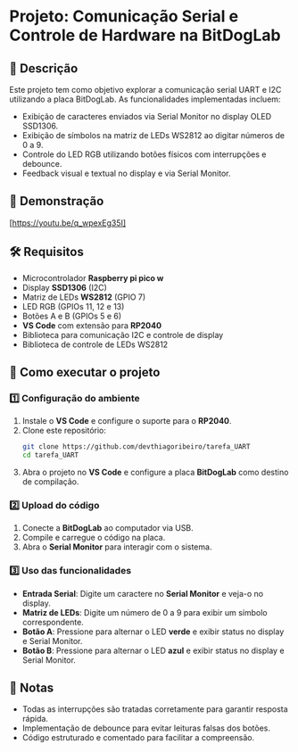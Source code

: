 # Projeto: Comunicação Serial e Controle de Hardware na BitDogLab

## 📌 Descrição
Este projeto tem como objetivo explorar a comunicação serial UART e I2C utilizando a placa BitDogLab. As funcionalidades implementadas incluem:

- Exibição de caracteres enviados via Serial Monitor no display OLED SSD1306.
- Exibição de símbolos na matriz de LEDs WS2812 ao digitar números de 0 a 9.
- Controle do LED RGB utilizando botões físicos com interrupções e debounce.
- Feedback visual e textual no display e via Serial Monitor.

## 🎥 Demonstração
[https://youtu.be/q_wpexEg35I]

## 🛠 Requisitos
- Microcontrolador **Raspberry pi pico w**
- Display **SSD1306** (I2C)
- Matriz de LEDs **WS2812** (GPIO 7)
- LED RGB (GPIOs 11, 12 e 13)
- Botões A e B (GPIOs 5 e 6)
- **VS Code** com extensão para **RP2040**
- Biblioteca para comunicação I2C e controle de display
- Biblioteca de controle de LEDs WS2812

## 🚀 Como executar o projeto

### 1️⃣ Configuração do ambiente
1. Instale o **VS Code** e configure o suporte para o **RP2040**.
2. Clone este repositório:
   ```sh
   git clone https://github.com/devthiagoribeiro/tarefa_UART
   cd tarefa_UART
   ```
3. Abra o projeto no **VS Code** e configure a placa **BitDogLab** como destino de compilação.

### 2️⃣ Upload do código
1. Conecte a **BitDogLab** ao computador via USB.
2. Compile e carregue o código na placa.
3. Abra o **Serial Monitor** para interagir com o sistema.

### 3️⃣ Uso das funcionalidades
- **Entrada Serial**: Digite um caractere no **Serial Monitor** e veja-o no display.
- **Matriz de LEDs**: Digite um número de 0 a 9 para exibir um símbolo correspondente.
- **Botão A**: Pressione para alternar o LED **verde** e exibir status no display e Serial Monitor.
- **Botão B**: Pressione para alternar o LED **azul** e exibir status no display e Serial Monitor.

## 📝 Notas
- Todas as interrupções são tratadas corretamente para garantir resposta rápida.
- Implementação de debounce para evitar leituras falsas dos botões.
- Código estruturado e comentado para facilitar a compreensão.
